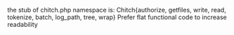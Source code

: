 the stub of chitch.php namespace is: Chitch\{authorize, getfiles, write, read, tokenize, batch, log_path, tree, wrap}
Prefer flat functional code to increase readability

